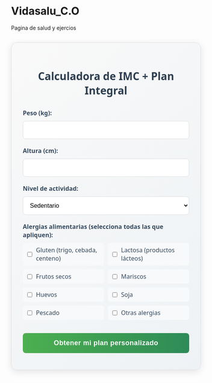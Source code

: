 # Vidasalu_C.O
Pagina de salud y ejercios
<div class="imc-calculator">
  <h2>Calculadora de IMC + Plan Integral</h2>
  <form id="imc-form">
    <div class="form-group">
      <label for="weight">Peso (kg):</label>
      <input type="number" id="weight" step="0.1" min="20" max="300" required>
    </div>
    <div class="form-group">
      <label for="height">Altura (cm):</label>
      <input type="number" id="height" min="100" max="250" required>
    </div>
    <div class="form-group">
      <label for="activity-level">Nivel de actividad:</label>
      <select id="activity-level" class="form-control">
        <option value="sedentary">Sedentario</option>
        <option value="light">Ligero (ejercicio 1-3 días/semana)</option>
        <option value="moderate">Moderado (ejercicio 3-5 días/semana)</option>
        <option value="active">Activo (ejercicio 6-7 días/semana)</option>
        <option value="athlete">Atleta (entrenamiento intenso diario)</option>
      </select>
    </div>
    <div class="form-group">
      <label for="allergies">Alergias alimentarias (selecciona todas las que apliquen):</label>
      <div class="allergy-options">
        <div class="allergy-checkbox">
          <input type="checkbox" id="gluten" value="gluten">
          <label for="gluten">Gluten (trigo, cebada, centeno)</label>
        </div>
        <div class="allergy-checkbox">
          <input type="checkbox" id="lactose" value="lactose">
          <label for="lactose">Lactosa (productos lácteos)</label>
        </div>
        <div class="allergy-checkbox">
          <input type="checkbox" id="nuts" value="nuts">
          <label for="nuts">Frutos secos</label>
        </div>
        <div class="allergy-checkbox">
          <input type="checkbox" id="seafood" value="seafood">
          <label for="seafood">Mariscos</label>
        </div>
        <div class="allergy-checkbox">
          <input type="checkbox" id="eggs" value="eggs">
          <label for="eggs">Huevos</label>
        </div>
        <div class="allergy-checkbox">
          <input type="checkbox" id="soy" value="soy">
          <label for="soy">Soja</label>
        </div>
        <div class="allergy-checkbox">
          <input type="checkbox" id="fish" value="fish">
          <label for="fish">Pescado</label>
        </div>
        <div class="allergy-checkbox">
          <input type="checkbox" id="other" value="other">
          <label for="other">Otras alergias</label>
          <input type="text" id="other-allergies" placeholder="Especifica" style="display: none; margin-top: 5px; width: 100%;">
        </div>
      </div>
    </div>
    <button type="submit">Obtener mi plan personalizado</button>
  </form>
  
  <div id="imc-result" class="result-container" style="display: none;">
    <h3>Resultado:</h3>
    <p>Tu IMC es: <span id="imc-value">0</span></p>
    <p>Clasificación: <span id="imc-classification">-</span></p>
    <div class="allergy-warning" id="allergy-warning" style="display: none;">
      <i class="icon">⚠️</i> <span id="allergy-warning-text"></span>
    </div>
    <div id="imc-scale" class="scale">
      <div class="scale-labels">
        <span>Bajo peso</span>
        <span>Normal</span>
        <span>Sobrepeso</span>
        <span>Obesidad</span>
      </div>
      <div class="scale-bar">
        <div class="indicator" id="imc-indicator"></div>
      </div>
      <div class="scale-numbers">
        <span>18.5</span>
        <span>25</span>
        <span>30</span>
      </div>
    </div>
    
    <div class="plan-tabs">
      <button class="tab-btn active" data-tab="nutrition">Nutrición</button>
      <button class="tab-btn" data-tab="exercise">Ejercicios</button>
      <button class="tab-btn" data-tab="lifestyle">Estilo de Vida</button>
    </div>
    
    <div id="nutrition" class="tab-content active">
      <div class="nutrition-tabs">
        <button class="subtab-btn active" data-subtab="breakfast">Desayunos</button>
        <button class="subtab-btn" data-subtab="lunch">Almuerzos</button>
        <button class="subtab-btn" data-subtab="dinner">Cenas</button>
      </div>
      
      <div id="breakfast" class="subtab-content active">
        <h4><i class="icon">🍳</i> Recomendaciones de Desayuno</h4>
        <div id="breakfast-content" class="recommendation-content"></div>
      </div>
      
      <div id="lunch" class="subtab-content">
        <h4><i class="icon">🍲</i> Recomendaciones de Almuerzo</h4>
        <div id="lunch-content" class="recommendation-content"></div>
      </div>
      
      <div id="dinner" class="subtab-content">
        <h4><i class="icon">🥗</i> Recomendaciones de Cena</h4>
        <div id="dinner-content" class="recommendation-content"></div>
      </div>
    </div>
    
    <div id="exercise" class="tab-content">
      <h4><i class="icon">💪</i> Plan de Ejercicios Personalizado</h4>
      <div id="exercise-content" class="recommendation-content"></div>
    </div>
    
    <div id="lifestyle" class="tab-content">
      <h4><i class="icon">🌿</i> Recomendaciones de Estilo de Vida</h4>
      <div id="lifestyle-content" class="recommendation-content"></div>
    </div>
  </div>
</div>

<style>
  .imc-calculator {
    font-family: 'Segoe UI', Tahoma, Geneva, Verdana, sans-serif;
    max-width: 700px;
    margin: 30px auto;
    padding: 30px;
    border-radius: 15px;
    background: linear-gradient(135deg, #f9f9f9 0%, #eef2f5 100%);
    box-shadow: 0 5px 20px rgba(0,0,0,0.1);
    border: 1px solid #e0e0e0;
  }
  
  h2 {
    color: #2c3e50;
    text-align: center;
    margin-bottom: 30px;
    font-size: 28px;
  }
  
  .form-group {
    margin-bottom: 20px;
  }
  
  label {
    display: block;
    margin-bottom: 10px;
    font-weight: 600;
    color: #34495e;
    font-size: 16px;
  }
  
  input, select {
    width: 100%;
    padding: 14px;
    border: 1px solid #ddd;
    border-radius: 8px;
    box-sizing: border-box;
    font-size: 16px;
    transition: all 0.3s;
    background-color: white;
  }
  
  input:focus, select:focus {
    border-color: #4CAF50;
    outline: none;
    box-shadow: 0 0 0 3px rgba(76, 175, 80, 0.2);
  }
  
  .allergy-options {
    display: grid;
    grid-template-columns: repeat(2, 1fr);
    gap: 10px;
    margin-top: 10px;
  }
  
  .allergy-checkbox {
    display: flex;
    align-items: center;
    padding: 8px;
    background-color: #f8f9fa;
    border-radius: 6px;
  }
  
  .allergy-checkbox input[type="checkbox"] {
    width: auto;
    margin-right: 10px;
  }
  
  .allergy-checkbox label {
    margin-bottom: 0;
    font-weight: 500;
  }
  
  .allergy-warning {
    background-color: #fff3cd;
    color: #856404;
    padding: 12px;
    border-radius: 6px;
    margin: 15px 0;
    display: flex;
    align-items: center;
  }
  
  .allergy-warning .icon {
    margin-right: 10px;
    font-size: 20px;
  }
  
  button[type="submit"] {
    background: linear-gradient(to right, #4CAF50, #2E8B57);
    color: white;
    padding: 16px 24px;
    border: none;
    border-radius: 8px;
    cursor: pointer;
    font-size: 18px;
    width: 100%;
    transition: all 0.3s;
    font-weight: 600;
    margin-top: 15px;
    letter-spacing: 0.5px;
  }
  
  button[type="submit"]:hover {
    background: linear-gradient(to right, #45a049, #267445);
    transform: translateY(-3px);
    box-shadow: 0 5px 15px rgba(0,0,0,0.1);
  }
  
  .result-container {
    margin-top: 35px;
    padding: 30px;
    background-color: white;
    border-radius: 12px;
    box-shadow: 0 3px 15px rgba(0,0,0,0.05);
    animation: fadeIn 0.6s ease-out;
  }
  
  @keyframes fadeIn {
    from { opacity: 0; transform: translateY(15px); }
    to { opacity: 1; transform: translateY(0); }
  }
  
  .scale {
    margin-top: 30px;
  }
  
  .scale-labels {
    display: flex;
    justify-content: space-between;
    font-size: 14px;
    margin-bottom: 10px;
    color: #555;
    font-weight: 500;
  }
  
  .scale-bar {
    height: 25px;
    background: linear-gradient(to right, #3498db, #2ecc71, #f39c12, #e74c3c);
    border-radius: 12px;
    position: relative;
    margin-bottom: 10px;
    overflow: hidden;
  }
  
  .indicator {
    position: absolute;
    top: -7px;
    width: 14px;
    height: 39px;
    background-color: #2c3e50;
    transform: translateX(-7px);
    border-radius: 4px;
    z-index: 2;
    box-shadow: 0 0 7px rgba(0,0,0,0.2);
  }
  
  .scale-numbers {
    display: flex;
    justify-content: space-between;
    font-size: 14px;
    margin-top: 8px;
    color: #555;
  }
  
  #imc-value {
    font-weight: bold;
    font-size: 24px;
    color: #2c3e50;
  }
  
  #imc-classification {
    font-weight: bold;
    text-transform: capitalize;
    color: #2c3e50;
    font-size: 20px;
  }
  
  .plan-tabs {
    display: flex;
    border-bottom: 2px solid #e0e0e0;
    margin: 30px 0 20px;
  }
  
  .tab-btn {
    padding: 14px 24px;
    background: none;
    border: none;
    cursor: pointer;
    font-size: 16px;
    font-weight: 600;
    color: #7f8c8d;
    position: relative;
    transition: all 0.3s;
  }
  
  .tab-btn.active {
    color: #2c3e50;
  }
  
  .tab-btn.active:after {
    content: '';
    position: absolute;
    bottom: -2px;
    left: 0;
    width: 100%;
    height: 4px;
    background: linear-gradient(to right, #4CAF50, #2E8B57);
    border-radius: 4px 4px 0 0;
  }
  
  .tab-btn:hover:not(.active) {
    color: #4CAF50;
    background-color: #f5f5f5;
  }
  
  .tab-content {
    display: none;
    animation: fadeIn 0.5s ease-out;
  }
  
  .tab-content.active {
    display: block;
  }
  
  .nutrition-tabs {
    display: flex;
    border-bottom: 1px solid #e0e0e0;
    margin-bottom: 20px;
  }
  
  .subtab-btn {
    padding: 10px 16px;
    background: none;
    border: none;
    cursor: pointer;
    font-size: 14px;
    font-weight: 500;
    color: #7f8c8d;
    position: relative;
    transition: all 0.3s;
    margin-right: 5px;
    border-radius: 6px 6px 0 0;
  }
  
  .subtab-btn.active {
    color: #2c3e50;
    background-color: #f5f5f5;
  }
  
  .subtab-btn:hover:not(.active) {
    color: #4CAF50;
    background-color: #f9f9f9;
  }
  
  .subtab-content {
    display: none;
  }
  
  .subtab-content.active {
    display: block;
  }
  
  .recommendation-content {
    background-color: #f8f9fa;
    border-radius: 10px;
    padding: 25px;
    margin-top: 15px;
  }
  
  .recommendation-content h4 {
    color: #2c3e50;
    margin-top: 0;
    margin-bottom: 20px;
    font-size: 20px;
    border-bottom: 1px solid #e0e0e0;
    padding-bottom: 12px;
    display: flex;
    align-items: center;
  }
  
  .recommendation-content h5 {
    color: #2c3e50;
    margin-top: 25px;
    margin-bottom: 15px;
    font-size: 18px;
  }
  
  .recommendation-content ul {
    padding-left: 25px;
    margin-bottom: 0;
  }
  
  .recommendation-content li {
    margin-bottom: 15px;
    line-height: 1.6;
    color: #34495e;
  }
  
  .recommendation-content strong {
    color: #2c3e50;
  }
  
  .icon {
    margin-right: 12px;
    font-size: 22px;
  }
  
  .exercise-plan {
    margin-bottom: 25px;
  }
  
  .exercise-plan h5 {
    display: flex;
    align-items: center;
  }
  
  .exercise-plan ul {
    padding-left: 20px;
  }
  
  .exercise-plan li {
    margin-bottom: 10px;
    position: relative;
    padding-left: 25px;
  }
  
  .exercise-plan li:before {
    content: '→';
    position: absolute;
    left: 0;
    color: #4CAF50;
  }
  
  .warning-note {
    background-color: #fff8e1;
    border-left: 4px solid #ffc107;
    padding: 15px;
    margin: 20px 0;
    border-radius: 0 6px 6px 0;
  }
  
  .warning-note h5 {
    color: #ff9800;
    margin-top: 0;
  }
  
  .week-plan {
    margin-top: 25px;
  }
  
  .day-plan {
    background-color: white;
    border-radius: 8px;
    padding: 15px;
    margin-bottom: 15px;
    box-shadow: 0 2px 5px rgba(0,0,0,0.05);
  }
  
  .day-plan h6 {
    margin-top: 0;
    margin-bottom: 15px;
    color: #4CAF50;
    font-size: 16px;
    display: flex;
    align-items: center;
  }
  
  .day-plan h6 i {
    margin-right: 10px;
  }
  
  @media (max-width: 768px) {
    .imc-calculator {
      padding: 20px;
      margin: 15px;
    }
    
    .allergy-options {
      grid-template-columns: 1fr;
    }
    
    .plan-tabs, .nutrition-tabs {
      flex-wrap: wrap;
    }
    
    .tab-btn, .subtab-btn {
      flex: 1;
      min-width: 120px;
      padding: 10px 5px;
      font-size: 14px;
      text-align: center;
    }
    
    .recommendation-content {
      padding: 15px;
    }
  }
</style>

<script>
  // Mostrar campo para otras alergias cuando se selecciona la opción
  document.getElementById('other').addEventListener('change', function() {
    document.getElementById('other-allergies').style.display = this.checked ? 'block' : 'none';
  });
  
  // Alimentos a excluir por cada alergia
  const allergyExclusions = {
    gluten: ['trigo', 'cebada', 'centeno', 'pan', 'pasta', 'harina', 'galletas', 'cereales', 'avena convencional', 'gluten'],
    lactose: ['leche', 'queso', 'yogur', 'mantequilla', 'crema', 'lácteos', 'lactosa'],
    nuts: ['nueces', 'almendras', 'avellanas', 'cacahuetes', 'pistachos', 'anacardos', 'frutos secos', 'mantequilla de maní'],
    seafood: ['mariscos', 'camarones', 'gambas', 'langosta', 'cangrejo', 'mejillones', 'almejas', 'ostras'],
    eggs: ['huevos', 'clara de huevo', 'yema', 'huevo', 'mayonesa', 'merengue'],
    soy: ['soja', 'tofu', 'tempeh', 'leche de soja', 'salsa de soja', 'edamame'],
    fish: ['pescado', 'salmón', 'atún', 'bacalao', 'merluza', 'trucha', 'sardinas']
  };
  
  // Función para filtrar recomendaciones según alergias
  function filterForAllergies(recommendation, allergies) {
    if (!allergies || allergies.length === 0) return recommendation;
    
    let filtered = recommendation;
    allergies.forEach(allergy => {
      if (allergyExclusions[allergy]) {
        allergyExclusions[allergy].forEach(exclusion => {
          const regex = new RegExp(exclusion, 'gi');
          filtered = filtered.replace(regex, match => {
            return `<span class="allergy-alert" title="Contiene ${exclusion}" style="text-decoration: line-through; color: #e74c3c;">${match}</span>`;
          });
        });
      }
    });
    
    return filtered;
  }
  
  // Función para verificar si una recomendación contiene alérgenos
  function containsAllergens(text, allergies) {
    if (!allergies || allergies.length === 0) return false;
    
    for (const allergy of allergies) {
      if (allergyExclusions[allergy]) {
        for (const exclusion of allergyExclusions[allergy]) {
          const regex = new RegExp(exclusion, 'i');
          if (regex.test(text)) {
            return true;
          }
        }
      }
    }
    
    return false;
  }
  
  // Función para generar alternativas para alérgenos
  function generateAlternatives(allergies) {
    if (!allergies || allergies.length === 0) return '';
    
    let alternatives = '<div class="allergy-alternatives"><h5>Alternativas para tus alergias:</h5><ul>';
    
    if (allergies.includes('gluten')) {
      alternatives += '<li><strong>Sin gluten:</strong> Usa harinas de arroz, almendra o coco. Elige pan y pasta sin gluten.</li>';
    }
    if (allergies.includes('lactose')) {
      alternatives += '<li><strong>Sin lactosa:</strong> Usa leches vegetales (almendra, avena, coco). Quesos veganos o sin lactosa.</li>';
    }
    if (allergies.includes('nuts')) {
      alternatives += '<li><strong>Sin frutos secos:</strong> Usa semillas de girasol o calabaza como alternativa crujiente.</li>';
    }
    if (allergies.includes('seafood') || allergies.includes('fish')) {
      alternatives += '<li><strong>Sin pescado/mariscos:</strong> Obtén proteínas de pollo, pavo, tofu o legumbres.</li>';
    }
    if (allergies.includes('eggs')) {
      alternatives += '<li><strong>Sin huevos:</strong> Para cocinar usa 1 cda de semillas de chía + 3 cdas de agua por huevo.</li>';
    }
    if (allergies.includes('soy')) {
      alternatives += '<li><strong>Sin soja:</strong> Usa garbanzos, lentejas o alubias como fuente de proteína vegetal.</li>';
    }
    
    alternatives += '</ul></div>';
    return alternatives;
  }
  
  document.getElementById('imc-form').addEventListener('submit', function(e) {
    e.preventDefault();
    
    const weight = parseFloat(document.getElementById('weight').value);
    const height = parseInt(document.getElementById('height').value) / 100;
    const activityLevel = document.getElementById('activity-level').value;
    
    // Obtener alergias seleccionadas
    const allergyCheckboxes = document.querySelectorAll('.allergy-options input[type="checkbox"]:checked');
    const allergies = Array.from(allergyCheckboxes).map(cb => cb.value);
    
    // Obtener otras alergias especificadas
    const otherAllergies = document.getElementById('other-allergies').value;
    if (otherAllergies && document.getElementById('other').checked) {
      allergies.push('other');
    }
    
    if (weight && height) {
      const imc = weight / (height * height);
      const roundedImc = Math.round(imc * 10) / 10;
      
      document.getElementById('imc-value').textContent = roundedImc;
      
      let classification = '';
      let indicatorPosition = 0;
      let breakfastRec = '';
      let lunchRec = '';
      let dinnerRec = '';
      let exerciseRec = '';
      let lifestyleRec = '';
      
      if (imc < 18.5) {
        classification = 'Bajo peso';
        indicatorPosition = (imc / 18.5) * 25;
        
        // Desayunos
        breakfastRec = `<h5>Para aumentar energía y nutrientes</h5>
          <ul>
            <li><strong>Avena hipercalórica:</strong> Avena ${allergies.includes('gluten') ? '(sin gluten)' : ''} cocida con ${allergies.includes('lactose') ? 'leche vegetal' : 'leche entera'}, miel, ${allergies.includes('nuts') ? 'semillas de girasol' : 'nueces, almendras'} y trozos de plátano</li>
            <li><strong>Tostadas integrales con aguacate y huevo:</strong> Pan ${allergies.includes('gluten') ? 'sin gluten' : 'integral'} con aguacate machacado, ${allergies.includes('eggs') ? 'tofu revuelto' : 'huevos revueltos'} y queso ${allergies.includes('lactose') ? 'sin lactosa' : 'fresco'}</li>
            <li><strong>Batido energético:</strong> ${allergies.includes('lactose') ? 'Leche vegetal' : 'Leche entera'}, plátano, ${allergies.includes('nuts') ? 'semillas de calabaza' : 'mantequilla de maní'}, avena ${allergies.includes('gluten') ? 'sin gluten' : ''} y miel</li>
          </ul>`;
        
        // Almuerzos
        lunchRec = `<h5>Almuerzos nutritivos y calóricos</h5>
          <ul>
            <li><strong>Pasta ${allergies.includes('gluten') ? 'sin gluten' : 'integral'} con ${allergies.includes('fish') ? 'pollo' : 'atún'}:</strong> Pasta con ${allergies.includes('fish') ? 'pechuga de pollo' : 'atún al natural'}, aceite de oliva, tomate cherry y espinacas</li>
            <li><strong>Arroz con pollo y aguacate:</strong> Arroz integral con pechuga de pollo a la plancha, aguacate y vegetales salteados</li>
            <li><strong>Ensalada de quinoa:</strong> Quinoa con garbanzos, aguacate, tomate, pepino y aderezo de ${allergies.includes('nuts') ? 'aceite de oliva y limón' : 'tahini'}</li>
          </ul>`;
        
        // Cenas
        dinnerRec = `<h5>Cenas nutritivas y fáciles de digerir</h5>
          <ul>
            <li><strong>${allergies.includes('fish') ? 'Pollo' : 'Salmón'} al horno:</strong> ${allergies.includes('fish') ? 'Pechuga de pollo' : 'Salmón'} con patatas asadas y brócoli al vapor</li>
            <li><strong>Tortilla ${allergies.includes('eggs') ? 'de garbanzos (farinata)' : 'española'}:</strong> ${allergies.includes('eggs') ? 'Harina de garbanzos' : 'Huevos'} con ${allergies.includes('eggs') ? 'verduras salteadas' : 'patata y cebolla'} y pan ${allergies.includes('gluten') ? 'sin gluten' : 'integral'}</li>
            <li><strong>Sándwich nutritivo:</strong> Pan ${allergies.includes('gluten') ? 'sin gluten' : 'integral'} con pechuga de pavo, queso ${allergies.includes('lactose') ? 'sin lactosa' : ''} y aguacate</li>
          </ul>`;
        
        // Ejercicios
        exerciseRec = `<div class="exercise-plan">
          <h5><i class="icon">🏋️‍♂️</i> Plan de Entrenamiento para Ganar Masa Muscular</h5>
          <p>Objetivo principal: Aumentar masa muscular de forma equilibrada.</p>
          
          <div class="week-plan">
            <div class="day-plan">
              <h6><i>📅</i> Lunes - Tren Superior</h6>
              <ul>
                <li>Press de banca: 4 series × 8-12 repeticiones</li>
                <li>Dominadas asistidas: 3 series × 6-10 repeticiones</li>
                <li>Remo con barra: 3 series × 10-12 repeticiones</li>
                <li>Press militar: 3 series × 8-10 repeticiones</li>
                <li>Curl de bíceps: 3 series × 12 repeticiones</li>
              </ul>
            </div>
            
            <div class="day-plan">
              <h6><i>📅</i> Miércoles - Tren Inferior</h6>
              <ul>
                <li>Sentadillas: 4 series × 8-12 repeticiones</li>
                <li>Peso muerto rumano: 3 series × 8-10 repeticiones</li>
                <li>Prensa: 3 series × 10-12 repeticiones</li>
                <li>Elevación de talones: 3 series × 15 repeticiones</li>
              </ul>
            </div>
            
            <div class="day-plan">
              <h6><i>📅</i> Viernes - Full Body</h6>
              <ul>
                <li>Press militar: 3 series × 8-10 repeticiones</li>
                <li>Dominadas: 3 series × 6-10 repeticiones</li>
                <li>Sentadillas búlgaras: 3 series × 10 por pierna</li>
                <li>Plancha abdominal: 3 series × 30 segundos</li>
              </ul>
            </div>
          </div>
          
          <div class="warning-note">
            <h5>Recomendaciones importantes:</h5>
            <ul>
              <li>Descansa 60-90 segundos entre series</li>
              <li>Progresivamente aumenta el peso</li>
              <li>Combina con una dieta hipercalórica saludable</li>
              <li>Descansa 1-2 días entre sesiones de mismo grupo muscular</li>
            </ul>
          </div>
        </div>`;
        
        // Estilo de vida
        lifestyleRec = `<h5>Consejos para aumentar peso saludablemente</h5>
          <ul>
            <li><strong>Come con frecuencia:</strong> 5-6 comidas al día para aumentar la ingesta calórica</li>
            <li><strong>Elige alimentos densos en nutrientes:</strong> ${allergies.includes('nuts') ? 'Semillas, aguacate' : 'Frutos secos, aguacate'}, ${allergies.includes('lactose') ? 'leches vegetales enriquecidas' : 'lácteos enteros'}, carnes magras</li>
            <li><strong>Entrena con pesas:</strong> El ejercicio de fuerza estimula el apetito y el crecimiento muscular</li>
            <li><strong>Descansa adecuadamente:</strong> Duerme 7-9 horas para permitir la recuperación muscular</li>
            <li><strong>Controla el estrés:</strong> El estrés crónico puede afectar tu apetito y metabolismo</li>
          </ul>`;
        
      } else if (imc < 25) {
        classification = 'Peso normal';
        indicatorPosition = 25 + ((imc - 18.5) / (25 - 18.5)) * 25;
        
        // Desayunos
        breakfastRec = `<h5>Para mantener tu peso saludable</h5>
          <ul>
            <li><strong>Bowl de yogur ${allergies.includes('lactose') ? 'vegetal' : 'natural'} y frutas:</strong> Yogur con fresas, arándanos, semillas de chía y ${allergies.includes('nuts') ? 'copos de coco' : 'granola'}</li>
            <li><strong>Tortilla de espinacas:</strong> ${allergies.includes('eggs') ? 'Tofu revuelto' : 'Tortilla de 2 huevos'} con espinacas frescas, tomate y pan ${allergies.includes('gluten') ? 'sin gluten' : 'integral'}</li>
            <li><strong>Smoothie verde:</strong> Espinaca, plátano, ${allergies.includes('lactose') ? 'leche de almendras' : 'leche de almendras o leche normal'}, ${allergies.includes('nuts') ? 'semillas de girasol' : 'mantequilla de maní'}</li>
          </ul>`;
        
        // Almuerzos
        lunchRec = `<h5>Almuerzos equilibrados</h5>
          <ul>
            <li><strong>Ensalada completa:</strong> Lechuga, quinoa, pollo a la plancha, aguacate y ${allergies.includes('nuts') ? 'semillas' : 'nueces'}</li>
            <li><strong>${allergies.includes('fish') ? 'Pollo' : 'Pescado'} al horno:</strong> ${allergies.includes('fish') ? 'Pechuga de pollo' : 'Merluza o salmón'} con arroz integral y vegetales al vapor</li>
            <li><strong>Wraps integrales:</strong> Tortillas ${allergies.includes('gluten') ? 'sin gluten' : 'integrales'} con pavo, vegetales frescos y guacamole</li>
          </ul>`;
        
        // Cenas
        dinnerRec = `<h5>Cenas ligeras pero nutritivas</h5>
          <ul>
            <li><strong>Crema de verduras:</strong> Calabaza, zanahoria o brócoli con trozos de pavo</li>
            <li><strong>${allergies.includes('eggs') ? 'Tofu' : 'Revuelto'} de setas:</strong> ${allergies.includes('eggs') ? 'Tofu' : 'Huevo'} con champiñones y espárragos trigueros</li>
            <li><strong>${allergies.includes('fish') ? 'Pollo' : 'Salmón'} a la plancha:</strong> ${allergies.includes('fish') ? 'Pechuga de pollo' : 'Salmón'} con espárragos y puré de coliflor</li>
          </ul>`;
        
        // Ejercicios
        exerciseRec = `<div class="exercise-plan">
          <h5><i class="icon">🏃‍♀️</i> Plan de Entrenamiento para Mantenimiento y Salud</h5>
          <p>Objetivo principal: Mantener condición física general y salud.</p>
          
          <div class="week-plan">
            <div class="day-plan">
              <h6><i>📅</i> Lunes - Cardio + Fuerza Superior</h6>
              <ul>
                <li>Carrera suave o bicicleta: 30 minutos</li>
                <li>Flexiones: 3 series × 12-15 repeticiones</li>
                <li>Dominadas: 3 series × 6-10 repeticiones</li>
                <li>Plancha abdominal: 3 series × 30-45 segundos</li>
              </ul>
            </div>
            
            <div class="day-plan">
              <h6><i>📅</i> Miércoles - Yoga/Movilidad</h6>
              <ul>
                <li>Sesión de yoga o movilidad: 45 minutos</li>
                <li>Ejercicios de respiración y estiramientos</li>
              </ul>
            </div>
            
            <div class="day-plan">
              <h6><i>📅</i> Viernes - Fuerza Inferior + Cardio</h6>
              <ul>
                <li>Sentadillas: 3 series × 12-15 repeticiones</li>
                <li>Zancadas: 3 series × 10 por pierna</li>
                <li>Elevación de talones: 3 series × 15 repeticiones</li>
                <li>Natación o elíptica: 20 minutos</li>
              </ul>
            </div>
            
            <div class="day-plan">
              <h6><i>📅</i> Sábado - Actividad Recreativa</h6>
              <ul>
                <li>Senderismo, paseo en bicicleta o deporte de equipo</li>
                <li>Duración: 45-60 minutos</li>
              </ul>
            </div>
          </div>
          
          <div class="warning-note">
            <h5>Recomendaciones importantes:</h5>
            <ul>
              <li>Varía tus actividades para evitar aburrimiento</li>
              <li>Escucha a tu cuerpo y ajusta intensidad según necesidad</li>
              <li>Combina ejercicio aeróbico y de fuerza</li>
              <li>Mantén una dieta equilibrada acorde a tu gasto energético</li>
            </ul>
          </div>
        </div>`;
        
        // Estilo de vida
        lifestyleRec = `<h5>Consejos para mantener un peso saludable</h5>
          <ul>
            <li><strong>Mantén la variedad:</strong> Consume diferentes grupos de alimentos para obtener todos los nutrientes</li>
            <li><strong>Hidrátate bien:</strong> Bebe al menos 2 litros de agua al día</li>
            <li><strong>Combina ejercicio aeróbico y anaeróbico:</strong> Para salud cardiovascular y muscular</li>
            <li><strong>Controla porciones:</strong> Aunque tengas peso normal, evita excesos</li>
            <li><strong>Chequeos regulares:</strong> Realiza controles médicos anuales</li>
          </ul>`;
        
      } else if (imc < 30) {
        classification = 'Sobrepeso';
        indicatorPosition = 50 + ((imc - 25) / (30 - 25)) * 25;
        
        // Desayunos
        breakfastRec = `<h5>Para controlar el peso</h5>
          <ul>
            <li><strong>${allergies.includes('eggs') ? 'Tofu' : 'Huevos'} pochados con espárragos:</strong> ${allergies.includes('eggs') ? 'Tofu marinado' : '1-2 huevos'} sobre espárragos salteados con aguacate</li>
            <li><strong>Porridge de chía:</strong> Semillas de chía remojadas en ${allergies.includes('lactose') ? 'leche vegetal' : 'leche desnatada'} con canela y frutos rojos</li>
            <li><strong>Tostada integral con queso ${allergies.includes('lactose') ? 'vegano' : 'cottage'}:</strong> Pan ${allergies.includes('gluten') ? 'sin gluten' : 'integral'} con queso ${allergies.includes('lactose') ? 'vegano' : 'cottage'}, tomate y pimienta</li>
          </ul>`;
        
        // Almuerzos
        lunchRec = `<h5>Almuerzos saciantes bajos en calorías</h5>
          <ul>
            <li><strong>Ensalada de garbanzos:</strong> Garbanzos con pepino, tomate, cebolla morada y vinagreta de limón</li>
            <li><strong>Pollo al curry light:</strong> Pechuga de pollo con curry light, ${allergies.includes('lactose') ? 'leche de coco light' : 'leche de coco light o yogur griego'} y vegetales</li>
            <li><strong>Calabacines rellenos:</strong> Calabacín relleno de carne magra picada y quinoa</li>
          </ul>`;
        
        // Cenas
        dinnerRec = `<h5>Cenas ligeras y proteicas</h5>
          <ul>
            <li><strong>Sopa de miso con ${allergies.includes('soy') ? 'tofu de garbanzo' : 'tofu'}:</strong> Sopa japonesa ligera con ${allergies.includes('soy') ? 'tofu de garbanzo' : 'tofu'} y algas</li>
            <li><strong>Tortilla de ${allergies.includes('eggs') ? 'garbanzos' : 'claras'}:</strong> Con espinacas y champiñones</li>
            <li><strong>${allergies.includes('fish') ? 'Pollo' : 'Pescado blanco'} al horno:</strong> ${allergies.includes('fish') ? 'Pechuga de pollo' : 'Merluza'} con pimentón y limón, acompañado de brócoli</li>
          </ul>`;
        
        // Ejercicios
        exerciseRec = `<div class="exercise-plan">
          <h5><i class="icon">🚴‍♂️</i> Plan de Entrenamiento para Pérdida de Grasa</h5>
          <p>Objetivo principal: Reducir porcentaje de grasa manteniendo masa muscular.</p>
          
          <div class="week-plan">
            <div class="day-plan">
              <h6><i>📅</i> Lunes - Cardio Intervalado</h6>
              <ul>
                <li>Calentamiento: 10 minutos caminata rápida</li>
                <li>Intervalos (8 rondas): 1 minuto carrera intensa + 2 minutos caminata</li>
                <li>Enfriamiento: 5 minutos caminata suave</li>
              </ul>
            </div>
            
            <div class="day-plan">
              <h6><i>📅</i> Martes - Fuerza Full Body</h6>
              <ul>
                <li>Sentadillas: 3 series × 12-15 repeticiones</li>
                <li>Flexiones (en rodillas si necesario): 3 series × 10-12 repeticiones</li>
                <li>Remo con mancuernas: 3 series × 12 repeticiones</li>
                <li>Plancha: 3 series × 30 segundos</li>
              </ul>
            </div>
            
            <div class="day-plan">
              <h6><i>📅</i> Jueves - Cardio Estable</h6>
              <ul>
                <li>Caminata rápida, bicicleta o elíptica: 45 minutos a ritmo constante</li>
                <li>Intensidad moderada (poder mantener conversación)</li>
              </ul>
            </div>
            
            <div class="day-plan">
              <h6><i>📅</i> Sábado - Circuito Funcional</h6>
              <ul>
                <li>Estaciones (45 segundos trabajo, 15 descanso, 3 rondas):</li>
                <li>Sentadillas con peso corporal</li>
                <li>Flexiones (modificadas si necesario)</li>
                <li>Zancadas alternadas</li>
                <li>Remo con banda elástica</li>
                <li>Plancha lateral</li>
              </ul>
            </div>
          </div>
          
          <div class="warning-note">
            <h5>Recomendaciones importantes:</h5>
            <ul>
              <li>Combina dieta hipocalórica con ejercicio regular</li>
              <li>Prioriza proteínas para mantener masa muscular</li>
              <li>Progresivamente aumenta intensidad del ejercicio</li>
              <li>Descansa al menos 1 día completo a la semana</li>
              <li>Bebe agua antes, durante y después del ejercicio</li>
            </ul>
          </div>
        </div>`;
        
        // Estilo de vida
        lifestyleRec = `<h5>Consejos para reducir peso saludablemente</h5>
          <ul>
            <li><strong>Control de porciones:</strong> Usa platos más pequeños y come despacio</li>
            <li><strong>Hidratación:</strong> Bebe agua antes de las comidas para reducir apetito</li>
            <li><strong>Sueño adecuado:</strong> Duerme 7-8 horas para regular hormonas del apetito</li>
            <li><strong>Reduce estrés:</strong> El estrés aumenta cortisol y acumulación de grasa abdominal</li>
            <li><strong>Movimiento diario:</strong> Aumenta NEAT (actividad no relacionada con ejercicio)</li>
          </ul>`;
        
      } else {
        classification = 'Obesidad';
        indicatorPosition = 75 + ((Math.min(imc, 40) - 30) / (40 - 30)) * 25;
        
        // Desayunos
        breakfastRec = `<h5>Para comenzar el día de forma saludable</h5>
          <ul>
            <li><strong>Revuelto de ${allergies.includes('eggs') ? 'tofu' : 'claras'}:</strong> ${allergies.includes('eggs') ? 'Tofu desmenuzado' : '3 claras de huevo'} con espinacas, champiñones y tomate cherry</li>
            <li><strong>Yogur ${allergies.includes('lactose') ? 'vegetal' : 'griego 0%'} con semillas:</strong> Yogur con semillas de linaza y ${allergies.includes('nuts') ? 'copos de coco' : '5 almendras'}</li>
            <li><strong>Pan ${allergies.includes('gluten') ? 'sin gluten' : 'integral'} con pavo:</strong> 1 rebanada con pechuga de pavo y té verde</li>
          </ul>`;
        
        // Almuerzos
        lunchRec = `<h5>Almuerzos saludables para control de peso</h5>
          <ul>
            <li><strong>Ensalada de lentejas:</strong> Lentejas con zanahoria, apio y vinagreta de mostaza</li>
            <li><strong>Pechuga a la plancha:</strong> Con puré de coliflor y ensalada verde</li>
            <li><strong>Crema de calabacín:</strong> Sin patata, con trozos de pollo desmenuzado</li>
          </ul>`;
        
        // Cenas
        dinnerRec = `<h5>Cenas muy ligeras y nutritivas</h5>
          <ul>
            <li><strong>Sopa de verduras:</strong> Con trozos de pavo o pollo</li>
            <li><strong>Ensalada de ${allergies.includes('fish') ? 'pollo' : 'atún'}:</strong> Lechuga, ${allergies.includes('fish') ? 'pechuga de pollo' : 'atún al natural'}, pepino y vinagre</li>
            <li><strong>${allergies.includes('fish') ? 'Pollo' : 'Pescado blanco'} al papillote:</strong> ${allergies.includes('fish') ? 'Pechuga de pollo' : 'Merluza'} con limón y especias, acompañado de espárragos</li>
          </ul>`;
        
        // Ejercicios
        exerciseRec = `<div class="exercise-plan">
          <h5><i class="icon">🧘‍♀️</i> Plan de Inicio para Personas con Obesidad</h5>
          <p>Objetivo principal: Comenzar actividad física de forma segura y progresiva.</p>
          
          <div class="week-plan">
            <div class="day-plan">
              <h6><i>📅</i> Lunes - Caminata + Movilidad</h6>
              <ul>
                <li>Caminata suave: 10-15 minutos</li>
                <li>Ejercicios de movilidad articular: 10 minutos</li>
                <li>Estiramientos suaves: 5 minutos</li>
              </ul>
            </div>
            
            <div class="day-plan">
              <h6><i>📅</i> Miércoles - Ejercicios en Silla</h6>
              <ul>
                <li>Levantamientos de piernas sentado: 3 series × 10 repeticiones</li>
                <li>Press de hombros con botellas de agua: 3 series × 8 repeticiones</li>
                <li>Flexiones de brazos contra pared: 3 series × 5 repeticiones</li>
                <li>Respiración diafragmática: 5 minutos</li>
              </ul>
            </div>
            
            <div class="day-plan">
              <h6><i>📅</i> Viernes - Caminata + Ejercicios en Piscina</h6>
              <ul>
                <li>Caminata en agua: 15 minutos</li>
                <li>Ejercicios de levantamiento de piernas en agua</li>
                <li>Movimientos suaves de brazos en agua</li>
              </ul>
            </div>
          </div>
          
          <div class="warning-note">
            <h5>Recomendaciones importantes:</h5>
            <ul>
              <li>Comienza muy gradualmente para evitar lesiones</li>
              <li>Prioriza ejercicios de bajo impacto (natación, bicicleta reclinada)</li>
              <li>Consulta siempre con médico antes de comenzar</li>
              <li>Enfócate primero en nutrición, luego aumenta ejercicio progresivamente</li>
              <li>Escucha a tu cuerpo y detente si sientes dolor</li>
            </ul>
          </div>
        </div>`;
        
        // Estilo de vida
        lifestyleRec = `<h5>Consejos para manejar la obesidad</h5>
          <ul>
            <li><strong>Cambios graduales:</strong> Implementa cambios pequeños y sostenibles</li>
            <li><strong>Apoyo profesional:</strong> Busca ayuda de nutricionista y médico</li>
            <li><strong>Actividad diaria:</strong> Comienza con pequeños aumentos en movimiento diario</li>
            <li><strong>Control médico:</strong> Realiza chequeos de presión, glucosa y colesterol</li>
            <li><strong>Grupos de apoyo:</strong> Considera unirte a grupos para manejo de peso</li>
          </ul>`;
      }
      
      // Filtrar recomendaciones según alergias
      breakfastRec = filterForAllergies(breakfastRec, allergies);
      lunchRec = filterForAllergies(lunchRec, allergies);
      dinnerRec = filterForAllergies(dinnerRec, allergies);
      
      // Mostrar advertencia si hay alergias
      if (allergies.length > 0) {
        let warningText = 'Hemos adaptado las recomendaciones para excluir: ';
        warningText += allergies.map(a => {
          if (a === 'gluten') return 'gluten';
          if (a === 'lactose') return 'lactosa';
          if (a === 'nuts') return 'frutos secos';
          if (a === 'seafood') return 'mariscos';
          if (a === 'eggs') return 'huevos';
          if (a === 'soy') return 'soja';
          if (a === 'fish') return 'pescado';
          if (a === 'other') return otherAllergies || 'otras alergias';
          return a;
        }).join(', ');
        
        document.getElementById('allergy-warning-text').innerHTML = warningText;
        document.getElementById('allergy-warning').style.display = 'flex';
        
        // Añadir alternativas para alergias
        const alternatives = generateAlternatives(allergies);
        breakfastRec += alternatives;
        lunchRec += alternatives;
        dinnerRec += alternatives;
      } else {
        document.getElementById('allergy-warning').style.display = 'none';
      }
      
      // Ajustar según nivel de actividad
      if (activityLevel !== 'sedentary') {
        if (classification === 'Bajo peso') {
          exerciseRec += `<div class="warning-note">
            <h5>Nota sobre tu nivel de actividad:</h5>
            <p>Como eres una persona activa, asegúrate de consumir suficientes calorías para compensar tu gasto energético. Considera aumentar las porciones o añadir snacks saludables entre comidas.</p>
          </div>`;
        } else if (classification === 'Sobrepeso' || classification === 'Obesidad') {
          exerciseRec += `<div class="warning-note">
            <h5>Nota sobre tu nivel de actividad:</h5>
            <p>Tu nivel de actividad actual es bueno para mejorar tu salud. Asegúrate de progresar gradualmente en intensidad y duración del ejercicio para evitar lesiones.</p>
          </div>`;
        }
      }
      
      document.getElementById('imc-classification').textContent = classification;
      document.getElementById('imc-indicator').style.left = `${Math.min(100, Math.max(0, indicatorPosition))}%`;
      document.getElementById('breakfast-content').innerHTML = breakfastRec;
      document.getElementById('lunch-content').innerHTML = lunchRec;
      document.getElementById('dinner-content').innerHTML = dinnerRec;
      document.getElementById('exercise-content').innerHTML = exerciseRec;
      document.getElementById('lifestyle-content').innerHTML = lifestyleRec;
      
      document.getElementById('imc-result').style.display = 'block';
      
      // Activar pestañas principales
      const tabBtns = document.querySelectorAll('.tab-btn');
      const tabContents = document.querySelectorAll('.tab-content');
      
      tabBtns.forEach(btn => {
        btn.addEventListener('click', () => {
          tabBtns.forEach(b => b.classList.remove('active'));
          tabContents.forEach(c => c.classList.remove('active'));
          
          btn.classList.add('active');
          document.getElementById(btn.dataset.tab).classList.add('active');
        });
      });
      
      // Activar subpestañas de nutrición
      const subtabBtns = document.querySelectorAll('.subtab-btn');
      const subtabContents = document.querySelectorAll('.subtab-content');
      
      subtabBtns.forEach(btn => {
        btn.addEventListener('click', () => {
          subtabBtns.forEach(b => b.classList.remove('active'));
          subtabContents.forEach(c => c.classList.remove('active'));
          
          btn.classList.add('active');
          document.getElementById(btn.dataset.subtab).classList.add('active');
        });
      });
    }
  });
</script>
